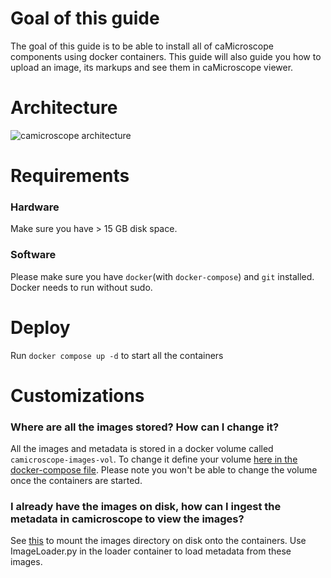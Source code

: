 # Goal of this guide

The goal of this guide is to be able to install all of caMicroscope components using docker containers. This guide will also guide you how to upload an image, its markups and see them in caMicroscope viewer. 

# Architecture
![camicroscope architecture](https://wiki.nci.nih.gov/download/attachments/325550279/caMicroscope-Architecture.png?version=1&modificationDate=1468862245000&api=v2)

# Requirements
### Hardware
Make sure you have > 15 GB disk space.

### Software
Please make sure you have `docker`(with `docker-compose`) and `git` installed. Docker needs to run without sudo.

# Deploy
Run `docker compose up -d` to start all the containers 



# Customizations

### Where are all the images stored? How can I change it?
All the images and metadata is stored in a docker volume called `camicroscope-images-vol`. To change it define your volume [here in the docker-compose file](https://github.com/camicroscope/Distro/blob/camicroscope_release/docker-compose.yaml#L5). Please note you won't be able to change the volume once the containers are started.

### I already have the images on disk, how can I ingest the metadata in camicroscope to view the images?
See [this](###where-are-all-the-images-stored?-how-can-i-change-it?) to mount the images directory on disk onto the containers. Use ImageLoader.py in the loader container to load metadata from these images.

